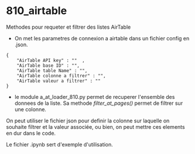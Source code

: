 # 810_airtable
Methodes pour requeter et filtrer des listes AirTable

- On met les parametres de connexion a airtable dans un fichier config en .json.


```
{
    "AirTable API key" : ""  , 
    "AirTable base ID" : "", 
    "AirTable table Name" : "",
    "AirTable colonne a filtrer" : "",
    "AirTable valeur a filtrer" : ""
}

```

- le module a_at_loader_810.py permet de recuperer l'ensemble des donnees de la liste. Sa methode _filter_at_pages()_ permet de filtrer sur une colonne.

On peut utiliser le fichier json pour definir la colonne sur laquelle on souhaite filtrer et la valeur associée, ou bien, on peut mettre ces elements en dur dans le code.

Le fichier .ipynb sert d'exemple d'utilisation.
